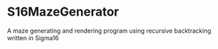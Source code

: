 # S16MazeGenerator
A maze generating and rendering program using recursive backtracking written in Sigma16
